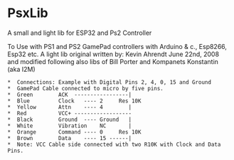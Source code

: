 # PsxLib
A small and light lib for ESP32 and Ps2 Controller

To Use with PS1 and PS2 GamePad controllers with Arduino & c., Esp8266, Esp32 etc.
A light lib original written by: Kevin Ahrendt June 22nd, 2008 and modified following also libs of Bill Porter and Kompanets Konstantin (aka I2M)

	*  Connections: Example with Digital Pins 2, 4, 0, 15 and Ground
	*  GamePad Cable connected to micro by five pins. 
	*  Green   		ACK  -----------------|
	*  Blue    		Clock   ---- 2     Res 10K
	*  Yellow  		Attn    ---- 4        |
	*  Red     		VCC+ ------------------
	*  Black   		Ground  ---- Ground   |
	*  White   		Vibration    NC       |
	*  Orange  		Command ---- 0     Res 10K
	*  Brown   		Data    ---- 15 ------|
	*  Note: VCC Cable side connected with two R10K with Clock and Data Pins.
